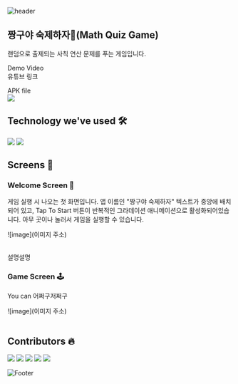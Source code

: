 ![header](https://capsule-render.vercel.app/api?type=waving&color=FF5675&height=200&section=header)

## 짱구야 숙제하자📖(Math Quiz Game)
랜덤으로 출제되는 사칙 연산 문제를 푸는 게임입니다.

Demo Video<br>
유튜브 링크

APK file<br>
<a href="https://drive.google.com/file/d/1ORAWj6xvcL1AKwITMwm3OEiE1NEd3aWT/view?usp=sharing"><img src="https://img.shields.io/badge/download-4285F4?style=flat-square&logo=googledrive&logoColor=white"/></a><br>

## Technology we've used 🛠
<img src="https://img.shields.io/badge/Flutter-02569B?style=flat-square&logo=flutter&logoColor=white"/> <img src="https://img.shields.io/badge/AndroidStudio-3DDC84?style=flat-square&logo=androidstudio&logoColor=white"/> 
<br>

## Screens 📱
### Welcome Screen 👋

게임 실행 시 나오는 첫 화면입니다. 앱 이름인 "짱구야 숙제하자" 텍스트가 중앙에 배치되어 있고, Tap To Start 버튼이 반복적인 그라데이션 애니메이션으로 활성화되어있습니다.
아무 곳이나 눌러서 게임을 실행할 수 있습니다.

![image](이미지 주소)<br><br>


설명설명



### Game Screen 🕹️

You can 어쩌구저쩌구

![image](이미지 주소)<br><br>

## Contributors 🔥
<a href="https://github.com/Kangsoyeong"><img src="https://img.shields.io/badge/Kang Soyeong-black?style=social-square&logo=github&logoColor=white"/></a>
<a href="https://github.com/NayeonKim0"><img src="https://img.shields.io/badge/Kim Nayeon-black?style=social-square&logo=github&logoColor=white"/></a>
<a href="https://github.com/dud021212"><img src="https://img.shields.io/badge/Kim Minjun-black?style=social-square&logo=github&logoColor=white"/></a>
<a href="https://github.com/ji-seok-Song"><img src="https://img.shields.io/badge/Song jiseok-black?style=social-square&logo=github&logoColor=white"/></a>
<a href="https://github.com/joebaga"><img src="https://img.shields.io/badge/Irenge joel bahagarhe-black?style=social-square&logo=github&logoColor=white"/></a>


![Footer](https://capsule-render.vercel.app/api?type=waving&color=FF5675&height=200&section=footer)
